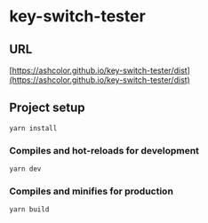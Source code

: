 # key-switch-tester

## URL

[https://ashcolor.github.io/key-switch-tester/dist](https://ashcolor.github.io/key-switch-tester/dist)

## Project setup

```
yarn install
```

### Compiles and hot-reloads for development

```
yarn dev
```

### Compiles and minifies for production

```
yarn build
```
